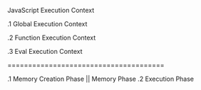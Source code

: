 JavaScript Execution Context

.1 Global Execution Context

.2 Function Execution Context 

.3 Eval Execution Context

======================================

.1 Memory Creation Phase || Memory Phase
.2 Execution Phase